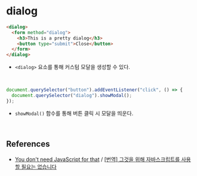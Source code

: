 # dialog
```html
<dialog>
  <form method="dialog">
    <h3>This is a pretty dialog</h3>
    <button type="submit">Close</button>
  </form>
</dialog>
```
- `<dialog>` 요소를 통해 커스텀 모달을 생성할 수 있다.

<br/>

```javascript
document.querySelector("button").addEventListener("click", () => {
  document.querySelector("dialog").showModal();
});
```
- `showModal()` 함수를 통해 버튼 클릭 시 모달을 띄운다.

<br/>

## References
- [You don't need JavaScript for that](https://www.htmhell.dev/adventcalendar/2023/2/) / [[번역] 그것을 위해 자바스크립트를 사용할 필요는 없습니다](https://velog.io/@eunbinn/You-dont-need-JavaScript-for-that#%EB%8C%80%ED%99%94-%EC%83%81%EC%9E%90-%EB%AA%A8%EB%8B%AC)
